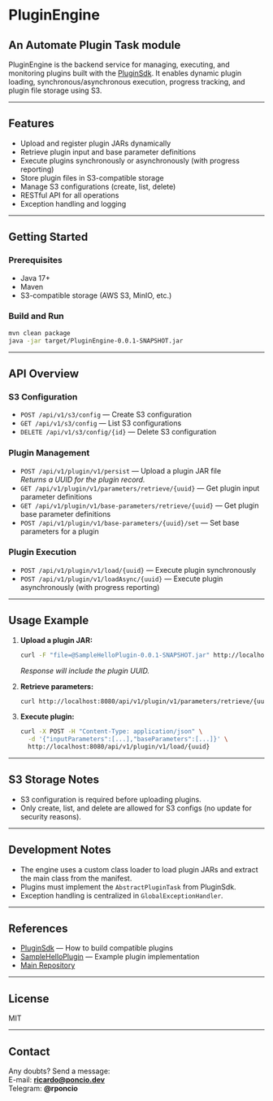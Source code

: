 # PluginEngine

## An Automate Plugin Task module

PluginEngine is the backend service for managing, executing, and monitoring plugins built with the [PluginSdk](../PluginSdk/README.md). It enables dynamic plugin loading, synchronous/asynchronous execution, progress tracking, and plugin file storage using S3.

---

## Features

- Upload and register plugin JARs dynamically
- Retrieve plugin input and base parameter definitions
- Execute plugins synchronously or asynchronously (with progress reporting)
- Store plugin files in S3-compatible storage
- Manage S3 configurations (create, list, delete)
- RESTful API for all operations
- Exception handling and logging

---

## Getting Started

### Prerequisites

- Java 17+
- Maven
- S3-compatible storage (AWS S3, MinIO, etc.)

### Build and Run

```sh
mvn clean package
java -jar target/PluginEngine-0.0.1-SNAPSHOT.jar
```

---

## API Overview

### S3 Configuration

- `POST /api/v1/s3/config` — Create S3 configuration
- `GET /api/v1/s3/config` — List S3 configurations
- `DELETE /api/v1/s3/config/{id}` — Delete S3 configuration

### Plugin Management

- `POST /api/v1/plugin/v1/persist` — Upload a plugin JAR file  
  _Returns a UUID for the plugin record._
- `GET /api/v1/plugin/v1/parameters/retrieve/{uuid}` — Get plugin input parameter definitions
- `GET /api/v1/plugin/v1/base-parameters/retrieve/{uuid}` — Get plugin base parameter definitions
- `POST /api/v1/plugin/v1/base-parameters/{uuid}/set` — Set base parameters for a plugin

### Plugin Execution

- `POST /api/v1/plugin/v1/load/{uuid}` — Execute plugin synchronously
- `POST /api/v1/plugin/v1/loadAsync/{uuid}` — Execute plugin asynchronously (with progress reporting)

---

## Usage Example

1. **Upload a plugin JAR:**
   ```sh
   curl -F "file=@SampleHelloPlugin-0.0.1-SNAPSHOT.jar" http://localhost:8080/api/v1/plugin/v1/persist
   ```
   _Response will include the plugin UUID._

2. **Retrieve parameters:**
   ```sh
   curl http://localhost:8080/api/v1/plugin/v1/parameters/retrieve/{uuid}
   ```

3. **Execute plugin:**
   ```sh
   curl -X POST -H "Content-Type: application/json" \
     -d '{"inputParameters":[...],"baseParameters":[...]}' \
     http://localhost:8080/api/v1/plugin/v1/load/{uuid}
   ```

---

## S3 Storage Notes

- S3 configuration is required before uploading plugins.
- Only create, list, and delete are allowed for S3 configs (no update for security reasons).

---

## Development Notes

- The engine uses a custom class loader to load plugin JARs and extract the main class from the manifest.
- Plugins must implement the `AbstractPluginTask` from PluginSdk.
- Exception handling is centralized in `GlobalExceptionHandler`.

---

## References

- [PluginSdk](https://github.com/ricardoponcio/AutomatePluginTask-PluginSdk) — How to build compatible plugins
- [SampleHelloPlugin](https://github.com/ricardoponcio/AutomatePluginTask-SampleHelloPlugin) — Example plugin implementation
- [Main Repository](https://github.com/ricardoponcio/AutomatePluginTask)

---

## License

MIT

---

## Contact

Any doubts? Send a message:  
E-mail: **ricardo@poncio.dev**  
Telegram: **@rponcio**
